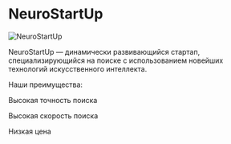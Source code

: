 # NeuroStartUp
![NeuroStartUp](https://netology-code.github.io/git-homeworks/introduction/assets/logo.png)

NeuroStartUp — динамически развивающийся стартап, специализирующийся на поиске с использованием новейших технологий искусственного интеллекта. 

Наши преимущества:

Высокая точность поиска

Высокая скорость поиска

Низкая цена